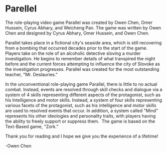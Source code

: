 # Parellel

The role-playing video game Parallel was created by Owen Chen, Omer Hussein, Cyrus Abhary, and Weicheng Pan. The game was written by Owen Chen and designed by Cyrus Abhary, Omer Hussein, and Owen Chen.

Parallel takes place in a fictional city's seaside area, which is still recovering from a bombing that occurred decades prior to the start of the game. Players take on the role of an alcoholic detective sloving a murder investigation. He begins to remember details of what transpired the night before and the current forces attempting to influence the city of Slovoke as the investigation progresses. Parallel was created for the most outstanding teacher, "Mr. Deslauries."

In the unconventional role-playing game Parallel, there is little to no actual combat. Instead, events are resolved through skill checks and dialogue via a system of 4 skills representing different aspects of the protagonist, such as his Intelligence and motor skills. Instead, a system of four skills representing various facets of the protagonist, such as his intelligence and motor skills are used to resolved events that occur. In addition, a system called "Mind" represents his other ideologies and personality traits, with players having the ability to freely support or suppress them.  The game is based on the Text-Based game, "Zork."

Thank you for reading and I hope we give you the experience of a lifetime!

-Owen Chen